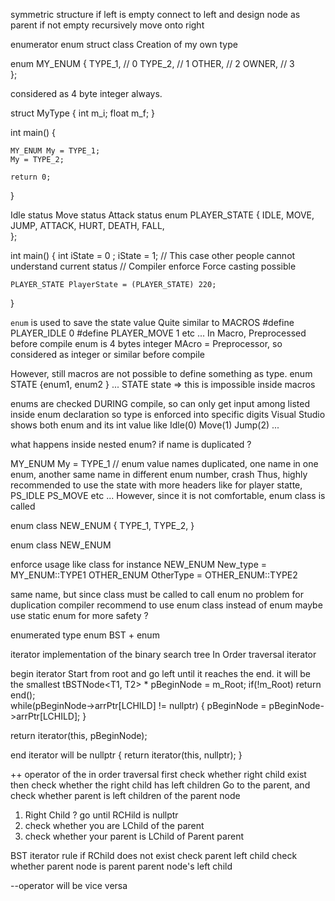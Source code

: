

symmetric structure 
if left is empty connect to left and design node as parent 
if not empty recursively move onto right 

enumerator 
enum 
struct class 
Creation of my own type 

enum MY_ENUM 
{
    TYPE_1, // 0
    TYPE_2, // 1 
    OTHER,  // 2
    OWNER,  // 3  
};

considered as 4 byte integer always. 

struct MyType
{
    int m_i; 
    float m_f; 
}

int main()
{

    MY_ENUM My = TYPE_1;
    My = TYPE_2; 

    return 0; 
}

Idle status 
Move status 
Attack status 
enum PLAYER_STATE 
{
    IDLE, 
    MOVE, 
    JUMP, 
    ATTACK, 
    HURT, 
    DEATH,
    FALL,  
}; 

int main()
{
    int iState = 0 ;
    iState = 1; // This case other people cannot understand current status 
    // Compiler enforce 
    Force casting possible 

    PLAYER_STATE PlayerState = (PLAYER_STATE) 220;

}

`enum` is used to save the state value 
Quite similar to MACROS #define PLAYER_IDLE 0 #define PLAYER_MOVE 1 etc ... 
In Macro, Preprocessed before compile 
enum is 4 bytes integer 
MAcro = Preprocessor, so considered as integer or similar before compile 

However, still macros are not possible to define something as type. 
enum STATE {enum1, enum2 } ... 
STATE state => this is impossible inside macros 

enums are checked DURING compile, so can only get input among listed inside enum declaration so type is enforced into specific digits 
Visual Studio shows both enum and its int value like Idle(0) Move(1) Jump(2) ... 

what happens inside nested enum? if name is duplicated ? 

MY_ENUM My = TYPE_1 // enum value names duplicated, one name in one enum, another same name in different enum number, crash 
Thus, highly recommended to use the state with more headers like for player statte, PS_IDLE PS_MOVE etc ... 
However, since it is not comfortable, enum class is called 

enum class NEW_ENUM
{
    TYPE_1, 
    TYPE_2, 
}

enum class 
NEW_ENUM 

enforce usage like class 
for instance
NEW_ENUM New_type = MY_ENUM::TYPE1 
OTHER_ENUM OtherType = OTHER_ENUM::TYPE2 

same name, but since class must be called to call enum no problem for duplication 
compiler recommend to use enum class instead of  enum 
maybe use static enum for more safety ? 

enumerated type enum 
BST + enum 

iterator implementation of the binary search tree 
In Order traversal iterator 

begin iterator
Start from root and go left until it reaches the end. it will be the smallest 
tBSTNode<T1, T2> * pBeginNode = m_Root;
if(!m_Root) return end();  
while(pBeginNode->arrPtr[LCHILD] != nullptr)
{
    pBeginNode = pBeginNode->arrPtr[LCHILD];
}

return iterator(this, pBeginNode); 

end iterator will be nullptr
{
    return iterator(this, nullptr); 
}

++ operator of the in order traversal 
first check whether right child exist then 
check whether the right child has left children 
Go to the parent, and check whether parent is left children of the parent node 

1. Right Child ? go until RCHild is nullptr  
2. check whether you are LChild of the parent 
3. check whether your parent is LChild of Parent parent 

BST iterator rule 
if RChild does not exist check parent left child 
check whether parent node is parent parent node's left child 


--operator will be vice versa 


